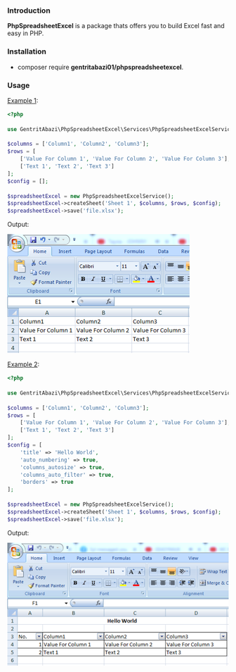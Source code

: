 ### Introduction

**PhpSpreadsheetExcel** is a package thats offers you to build Excel fast and easy in PHP.

### Installation
* composer require **gentritabazi01/phpspreadsheetexcel**.

### Usage

[Example 1](src/Examples/example-01.php):

```php
<?php

use GentritAbazi\PhpSpreadsheetExcel\Services\PhpSpreadsheetExcelService;

$columns = ['Column1', 'Column2', 'Column3'];
$rows = [
    ['Value For Column 1', 'Value For Column 2', 'Value For Column 3'],
    ['Text 1', 'Text 2', 'Text 3']
];
$config = [];

$spreadsheetExcel = new PhpSpreadsheetExcelService();
$spreadsheetExcel->createSheet('Sheet 1', $columns, $rows, $config);
$spreadsheetExcel->save('file.xlsx');
```

Output:

![...](screenshots/example-01.png)


[Example 2](src/Examples/example-02.php):

```php
<?php

use GentritAbazi\PhpSpreadsheetExcel\Services\PhpSpreadsheetExcelService;

$columns = ['Column1', 'Column2', 'Column3'];
$rows = [
    ['Value For Column 1', 'Value For Column 2', 'Value For Column 3'],
    ['Text 1', 'Text 2', 'Text 3']
];
$config = [
    'title' => 'Hello World',
    'auto_numbering' => true,
    'columns_autosize' => true,
    'columns_auto_filter' => true,
    'borders' => true
];

$spreadsheetExcel = new PhpSpreadsheetExcelService();
$spreadsheetExcel->createSheet('Sheet 1', $columns, $rows, $config);
$spreadsheetExcel->save('file.xlsx');
```

Output:

![...](screenshots/example-02.png)